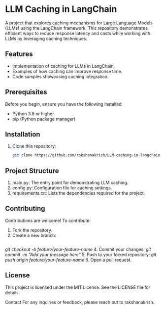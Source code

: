 # LLM Caching in LangChain

A project that explores caching mechanisms for Large Language Models (LLMs) using the LangChain framework. This repository demonstrates efficient ways to reduce response latency and costs while working with LLMs by leveraging caching techniques.

## Features

- Implementation of caching for LLMs in LangChain.
- Examples of how caching can improve response time.
- Code samples showcasing caching integration.

## Prerequisites

Before you begin, ensure you have the following installed:

- Python 3.8 or higher
- pip (Python package manager)

## Installation

1. Clone this repository:
   ```bash
   git clone https://github.com/rakshanakrish/LLM-caching-in-langchain.git
## Project Structure
1. main.py: The entry point for demonstrating LLM caching.
2. config.py: Configuration file for caching settings.
3. requirements.txt: Lists the dependencies required for the project.
   
## Contributing
Contributions are welcome! To contribute:

1. Fork the repository.
2. Create a new branch:
   ```bash
*git checkout -b feature/your-feature-name*
4. Commit your changes:
*git commit -m "Add your message here"*
5. Push to your forked repository:
*git push origin feature/your-feature-name*
6. Open a pull request.
## License
This project is licensed under the MIT License. See the LICENSE file for details.

Contact
For any inquiries or feedback, please reach out to rakshanakrish.
